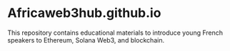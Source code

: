 # Africaweb3hub.github.io
This repository contains educational materials to introduce young French speakers to Ethereum, Solana Web3, and blockchain.
